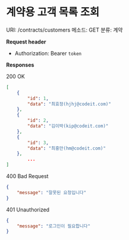 # 계약용 고객 목록 조회

URI: /contracts/customers
메소드: GET
분류: 계약

**Request header**

- Authorization: Bearer `token`

**Responses**

200 OK

```json
[
	{
		"id": 1,
		"data": "최효정(hjhj@codeit.com)"
	},
	{
		"id": 2,
		"data": "김이박(kip@codeit.com)"
	},
	{
		"id": 3,
		"data": "최홍만(hm@codeit.com)"
	},
		...
]
```

400 Bad Request

```json
{
	"message": "잘못된 요청입니다"
}
```

401 Unauthorized

```json
{
	"message": "로그인이 필요합니다"
}
```